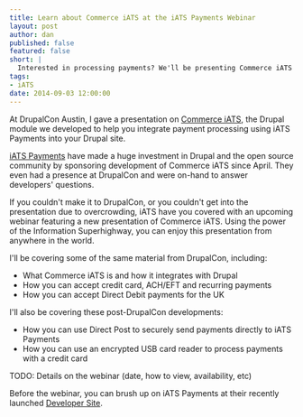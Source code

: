 ```yaml
---
title: Learn about Commerce iATS at the iATS Payments Webinar
layout: post
author: dan
published: false
featured: false
short: |
  Interested in processing payments? We'll be presenting Commerce iATS at this webinar.
tags:
- iATS
date: 2014-09-03 12:00:00
---
```


At DrupalCon Austin, I gave a presentation on [Commerce iATS](https://www.drupal.org/project/commerce_iats), the Drupal module we developed to help you integrate payment processing using iATS Payments into your Drupal site.

[iATS Payments](http://home.iatspayments.com/) have made a huge investment in Drupal and the open source community by sponsoring development of Commerce iATS since April. They even had a presence at DrupalCon and were on-hand to answer developers' questions.

If you couldn't make it to DrupalCon, or you couldn't get into the presentation due to overcrowding, iATS have you covered with an upcoming webinar featuring a new presentation of Commerce iATS. Using the power of the Information Superhighway, you can enjoy this presentation from anywhere in the world.

I'll be covering some of the same material from DrupalCon, including:

- What Commerce iATS is and how it integrates with Drupal
- How you can accept credit card, ACH/EFT and recurring payments
- How you can accept Direct Debit payments for the UK

I'll also be covering these post-DrupalCon developments:

- How you can use Direct Post to securely send payments directly to iATS Payments
- How you can use an encrypted USB card reader to process payments with a credit card

TODO: Details on the webinar (date, how to view, availability, etc)

Before the webinar, you can brush up on iATS Payments at their recently launched [Developer Site](http://home.iatspayments.com/developers).
